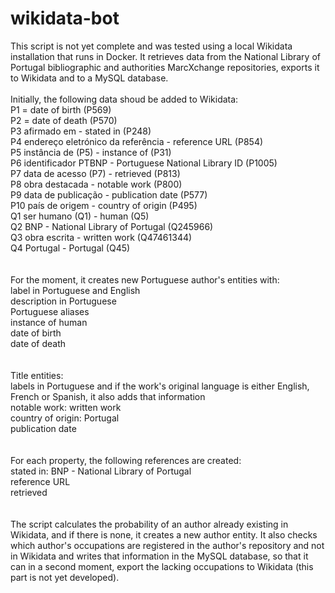 # wikidata-bot
This script is not yet complete and was tested using a local Wikidata installation that runs in Docker. It retrieves data from the National Library of Portugal bibliographic and authorities MarcXchange repositories, exports it to Wikidata and to a MySQL database.
<br><br>
Initially, the following data shoud be added to Wikidata:<br>
P1 = date of birth (P569)<br>
P2 = date of death (P570)<br>
P3 afirmado em - stated in (P248)<br>
P4 endereço eletrónico da referência - reference URL (P854)<br>
P5 instância de (P5) - instance of (P31)<br>
P6 identificador PTBNP - Portuguese National Library ID (P1005)<br>
P7 data de acesso (P7) - retrieved (P813)<br>
P8 obra destacada - notable work (P800)<br>
P9 data de publicação - publication date (P577)<br>
P10 país de origem - country of origin (P495)<br>
Q1 ser humano (Q1) - human (Q5)<br>
Q2 BNP - National Library of Portugal (Q245966)<br>
Q3 obra escrita - written work (Q47461344)<br>
Q4 Portugal - Portugal (Q45)<br>
<br><br>
For the moment, it creates new Portuguese author's entities with:<br>
label in Portuguese and English<br>
description in Portuguese<br>
Portuguese aliases<br>
instance of human<br>
date of birth<br>
date of death<br>
<br><br>
Title entities:<br>
labels in Portuguese and if the work's original language is either English, French or Spanish, it also adds that information<br>
notable work: written work<br>
country of origin: Portugal<br>
publication date<br>
<br><br>
For each property, the following references are created:<br>
stated in: BNP - National Library of Portugal<br>
reference URL<br>
retrieved<br>
<br><br>
The script calculates the probability of an author already existing in Wikidata, and if there is none, it creates a new author entity. It also checks which author's occupations are registered in the author's repository and not in Wikidata and writes that information in the MySQL database, so that it can in a second moment, export the lacking occupations to Wikidata (this part is not yet developed).

